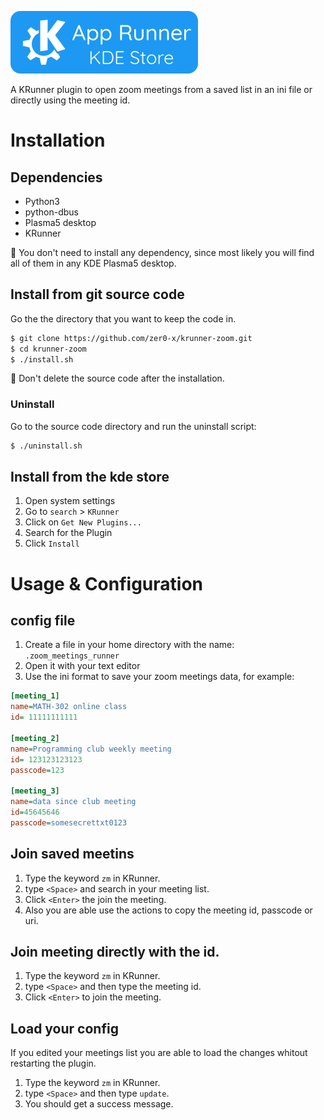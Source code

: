 [![Get the runner from kde store](https://raw.githubusercontent.com/ZER0-X/badges/main/kde/store/get-the-app-runner.svg)](https://store.kde.org/)


A KRunner plugin to open zoom meetings from a saved list in an ini file or directly using the meeting id.

# Installation
## Dependencies
- Python3
- python-dbus
- Plasma5 desktop
- KRunner

🔴 You don't need to install any dependency, since most likely you will find all of them in any KDE Plasma5 desktop.
## Install from git source code
Go the the directory that you want to keep the code in.
```bash
$ git clone https://github.com/zer0-x/krunner-zoom.git
$ cd krunner-zoom
$ ./install.sh
```
🔴 Don't delete the source code after the installation.
### Uninstall
Go to the source code directory and run the uninstall script:
```bash
$ ./uninstall.sh
```
## Install from the kde store
1. Open system settings
2. Go to `search` > `KRunner`
3. Click on `Get New Plugins...`
4. Search for the Plugin
5. Click `Install`

# Usage & Configuration
## config file
1. Create a file in your home directory with the name: `.zoom_meetings_runner`
2. Open it with your text editor
3. Use the ini format to save your zoom meetings data, for example:
```ini
[meeting_1]
name=MATH-302 online class
id= 11111111111

[meeting_2]
name=Programming club weekly meeting
id= 123123123123
passcode=123

[meeting_3]
name=data since club meeting
id=45645646
passcode=somesecrettxt0123
```
## Join saved meetins
1. Type the keyword `zm` in KRunner.
2. type `<Space>` and search in your meeting list.
3. Click `<Enter>` the join the meeting.
4. Also you are able use the actions to copy the meeting id, passcode or uri.

## Join meeting directly with the id.
1. Type the keyword `zm` in KRunner.
2. type `<Space>` and then type the meeting id.
3. Click `<Enter>` to join the meeting.

## Load your config
If you edited your meetings list you are able to load the changes whitout restarting the plugin.
1. Type the keyword `zm` in KRunner.
2. type `<Space>` and then type `update`.
3. You should get a success message.
